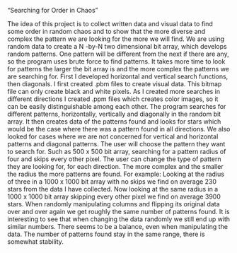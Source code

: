 

 “Searching for Order in Chaos”

The idea of this project is to collect written data and visual data to find some order in random chaos and to show that the more diverse and complex the pattern we are looking for the more we will find. We are using random data to create a N -by-N two dimensional bit array, which develops random patterns. One pattern will be different from the next if there are any, so the program uses brute force to find patterns. It takes more time to look for patterns the larger the bit array is and the more complex the patterns we are searching for.
First I developed horizontal and vertical search functions, then diagonals. I first created .pbm files to create visual data. This bitmap file can only create black and white pixels. As I created more searches in different directions I created .ppm files which creates color images, so it can be easily distinguishable among each other. 
The program searches for different patterns, horizontally, vertically and diagonally in the random bit array. It then creates data of the patterns found and looks for stars which would be the case where there was a pattern found in all directions. We also looked for cases where we are not concerned for vertical and horizontal patterns and diagonal patterns. 
The user will choose the pattern they want to search for. Such as 500 x 500 bit array, searching for a pattern radius of four and skips every other pixel. The user can change the type of pattern they are looking for, for each direction.
The more complex and the smaller the radius the more patterns are found. 
For example:
Looking at the radius of three in a 1000 x 1000 bit array with no skips we find on average 230 stars from the data I have collected. Now looking at the same radius in a 1000 x 1000 bit array skipping every other pixel we find on average 3900 stars.
When randomly manipulating columns and flipping its original data over and over again we get roughly the same number of patterns found. It is interesting to see that when changing the data randomly we still end up with similar numbers. There seems to be a balance, even when manipulating the data. The number of patterns found stay in the same range, there is somewhat stability.
